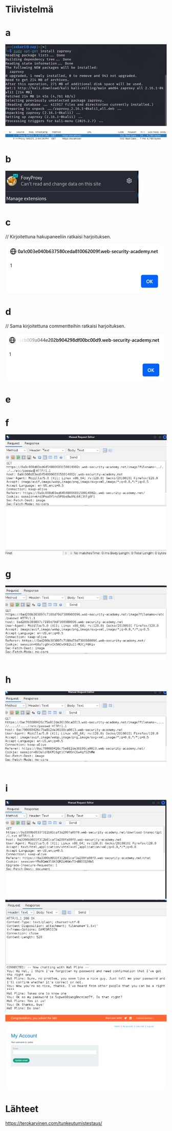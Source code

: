 # Tiivistelmä
# a

![Alt text](https://github.com/OskariSalovaara/Tunkeutumistestaus-OskariSalovaara/blob/main/images/h3a.png)

![Alt text](https://github.com/OskariSalovaara/Tunkeutumistestaus-OskariSalovaara/blob/main/images/h3aa.png)
# b

![Alt text](https://github.com/OskariSalovaara/Tunkeutumistestaus-OskariSalovaara/blob/main/images/h3b.png)
# c
//<script>alert(1)</script> Kirjoitettuna hakupaneeliin ratkaisi harjoituksen.

![Alt text](https://github.com/OskariSalovaara/Tunkeutumistestaus-OskariSalovaara/blob/main/images/h3c.png)
# d
//<script>alert(1)</script> Sama kirjoitettuna commentteihin ratkaisi harjoituksen.

![Alt text](https://github.com/OskariSalovaara/Tunkeutumistestaus-OskariSalovaara/blob/main/images/h3d.png)
# e
# f

![Alt text](https://github.com/OskariSalovaara/Tunkeutumistestaus-OskariSalovaara/blob/main/images/h3f.png)
# g

![Alt text](https://github.com/OskariSalovaara/Tunkeutumistestaus-OskariSalovaara/blob/main/images/h3g.png)
# h

![Alt text](https://github.com/OskariSalovaara/Tunkeutumistestaus-OskariSalovaara/blob/main/images/h3h.png)
# i

![Alt text](https://github.com/OskariSalovaara/Tunkeutumistestaus-OskariSalovaara/blob/main/images/h3i.png)
![Alt text](https://github.com/OskariSalovaara/Tunkeutumistestaus-OskariSalovaara/blob/main/images/h3ii.png)
![Alt text](https://github.com/OskariSalovaara/Tunkeutumistestaus-OskariSalovaara/blob/main/images/h3iii.png)
# Lähteet
https://terokarvinen.com/tunkeutumistestaus/
